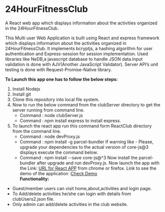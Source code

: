 # 24HourFitnessClub

A React web app which displays information about the activities organized in 
the 24HourFitnessClub.

This Multi user Web Application is built using React and express framework which
displays information about the activities organized in 24HourFitnessClub.
It implements bcryptjs, a hashing algorithm for user authentication and Express-session 
for session implementation. Used libraries like NeDB,a javascript database to handle
JSON data.Input validation is done with AJV(Another JavaScript Validator).
Server API’s unit testing  is done with Request-Promise-Native library. 

**To Launch this app one has to follow the below steps:**
1. Install Nodejs
2. Install git
3. Clone this repository into local file system.
4. Now to run the below command from the clubServer directory to get the server running from command line.
	* Command : node clubServer.js
	* Command : npm install express to install express.
5. To launch the react app run this command form ReactClub directory from the command line.
	* Command : node devProxy.js
	* Command : npm install -g parcel-bundler If warning like - Please, upgrade your dependencies to the actual version of core-js@3 displays execute the command below.
    * Command : npm install --save core-js@^3 Now install the parcel-bundler after upgrade and run devProxy.js.
Now launch the app with the Link: [URL for React APP](http://localhost:1234) from chrome or firefox.
Link to see the demo of the application :[Check Demo](https://drive.google.com/file/d/1QL_utWG9TPirr_yRqeJiinLVNefBVNdX/view?usp=sharing)  
**Functionality:**
* Guest/member users can visit home,about,activities and login page.
* To Add/delete activities he/she can login with details from clubUsers2.json file. 
* Only admin can add/delete activities in the club website.

